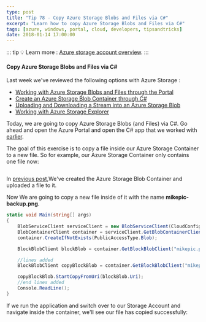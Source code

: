 ```yaml
---
type: post
title: "Tip 78 - Copy Azure Storage Blobs and Files via C#"
excerpt: "Learn how to copy Azure Storage Blobs and Files via C#"
tags: [azure, windows, portal, cloud, developers, tipsandtricks]
date: 2018-01-14 17:00:00
---
```


::: tip
:bulb: Learn more : [Azure storage account overview](https://docs.microsoft.com/azure/storage/common/storage-account-overview?WT.mc_id=docs-azuredevtips-micrum).
:::

#### Copy Azure Storage Blobs and Files via C#

Last week we've reviewed the following options with Azure Storage :

* [Working with Azure Storage Blobs and Files through the Portal](https://microsoft.github.io/AzureTipsAndTricks/blog/tip74.html)
* [Create an Azure Storage Blob Container through C#](https://microsoft.github.io/AzureTipsAndTricks/blog/tip75.html)
* [Uploading and Downloading a Stream into an Azure Storage Blob](https://microsoft.github.io/AzureTipsAndTricks/blog/tip76.html)
* [Working with Azure Storage Explorer](https://microsoft.github.io/AzureTipsAndTricks/blog/tip77.html)

Today, we are going to copy Azure Storage Blobs (and Files) via C#. Go ahead and open the Azure Portal and open the C# app that we worked with [earlier](https://microsoft.github.io/AzureTipsAndTricks/blog/tip75.html).

The goal of this exercise is to copy a file inside our Azure Storage Container to a new file. So for example, our Azure Storage Container only contains one file now: 

<img :src="$withBase('/files/storageacct4.png')">

In [previous post](https://microsoft.github.io/AzureTipsAndTricks/blog/tip76.html),We've created the Azure Storage Blob Container and uploaded a file to it.

Now We are going to copy a new file inside of it with the name **mikepic-backup.png**. 

```csharp
static void Main(string[] args)
{
    BlobServiceClient serviceClient = new BlobServiceClient(CloudConfigurationManager.GetSetting("StorageConnection"));
    BlobContainerClient container = serviceClient.GetBlobContainerClient("images-backup");
    container.CreateIfNotExists(PublicAccessType.Blob);

    BlockBlobClient blockBlob = container.GetBlockBlobClient("mikepic.png");

    //lines added
    BlockBlobClient copyBlockBlob = container.GetBlockBlobClient("mikepic-backup.png");

    copyBlockBlob.StartCopyFromUri(blockBlob.Uri);
    //end lines added
    Console.ReadLine();
}
```

If we run the application and switch over to our Storage Account and navigate inside the container, we'll see our file has copied successfully:

<img :src="$withBase('/files/azasynccopy1.png')">
